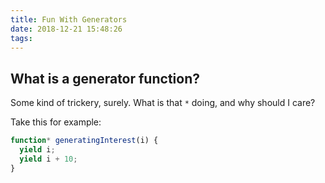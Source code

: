 ```yaml
---
title: Fun With Generators
date: 2018-12-21 15:48:26
tags:
---
```


## What is a generator function?

Some kind of trickery, surely. What is that `*` doing, and why should I care?

Take this for example:

```javascript
function* generatingInterest(i) {
  yield i;
  yield i + 10;
}
```
